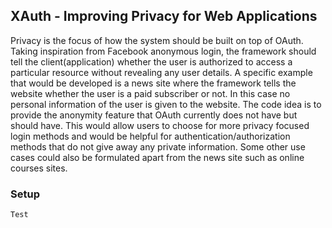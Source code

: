 ## XAuth - Improving Privacy for Web Applications

Privacy is the focus of how the system should be built on top of OAuth. Taking inspiration from Facebook anonymous login, the framework should tell the client(application) whether the user is authorized to access a particular resource without revealing any user details. A specific example that would be developed is a news site where the framework tells the website whether the user is a paid subscriber or not. In this case no personal information of the user is given to the website. The code idea is to provide the anonymity feature that OAuth currently does not have but should have. This would allow users to choose for more privacy focused login methods and would be helpful for authentication/authorization methods that do not give away any private information. Some other use cases could also be formulated apart from the news site such as online courses sites. 

### Setup 

`Test`